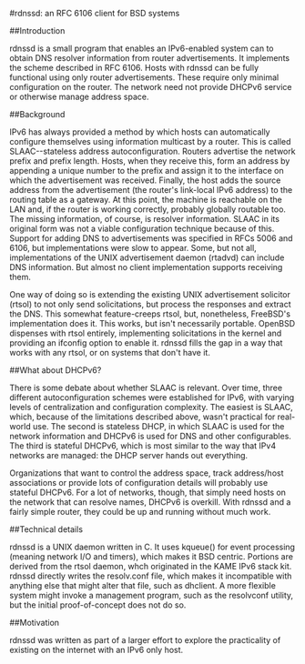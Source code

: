 #rdnssd: an RFC 6106 client for BSD systems

##Introduction

rdnssd is a small program that enables an IPv6-enabled system can to obtain DNS resolver information from router advertisements. It implements the scheme described in RFC 6106. Hosts with rdnssd can be fully functional using only router advertisements. These require only minimal configuration on the router. The network need not provide DHCPv6 service or otherwise manage address space.


##Background

IPv6 has always provided a method by which hosts can automatically configure themselves using information multicast by a router. This is called SLAAC--stateless address autoconfiguration. Routers advertise the network prefix and prefix length. Hosts, when they receive this, form an address by appending a unique number to the prefix and assign it to the interface on which the advertisement was received. Finally, the host adds the source address from the advertisement (the router's link-local IPv6 address) to the routing table as a gateway. At this point, the machine is reachable on the LAN and, if the router is working correctly, probably globally routable too. The missing information, of course, is resolver information. SLAAC in its original form was not a viable configuration technique because of this. Support for adding DNS to advertisements was specified in RFCs 5006 and 6106, but implementations were slow to appear. Some, but not all, implementations of the UNIX advertisement daemon (rtadvd) can include DNS information. But almost no client implementation supports receiving them.

One way of doing so is extending the existing UNIX advertisement solicitor (rtsol) to not only send solicitations, but process the responses and extract the DNS. This somewhat feature-creeps rtsol, but, nonetheless, FreeBSD's implementation does it. This works, but isn't necessarily portable. OpenBSD dispenses with rtsol entirely,  implementing solicitations in the kernel and providing an ifconfig option to enable it. rdnssd fills the gap in a way that works with any rtsol, or on systems that don't have it.

##What about DHCPv6?

There is some debate about whether SLAAC is relevant. Over time, three different autoconfiguration schemes were established for IPv6, with varying levels of centralization and configuration complexity. The easiest is SLAAC, which, because of the limitations described above, wasn't practical for real-world use. The second is stateless DHCP, in which SLAAC is used for the network information and DHCPv6 is used for DNS and other configurables. The third is stateful DHCPv6, which is most similar to the way that IPv4 networks are managed: the DHCP server hands out everything.

Organizations that want to control the address space, track address/host associations or provide lots of configuration details will probably use stateful DHCPv6. For a lot of networks, though, that simply need hosts on the network that can resolve names, DHCPv6 is overkill. With rdnssd and a fairly simple router, they could be up and running without much work.

##Technical details

rdnssd is a UNIX daemon written in C. It uses kqueue() for event processing (meaning network I/O and timers), which makes it BSD centric. Portions are derived from the rtsol daemon, whch originated in the KAME IPv6 stack kit. rdnssd directly writes the resolv.conf file, which makes it incompatible with anything else that might alter that file, such as dhclient. A more flexible system might invoke a management program, such as the resolvconf utility, but the initial proof-of-concept does not do so.

##Motivation

rdnssd was written as part of a larger effort to explore the practicality of existing on the internet with an IPv6 only host.
